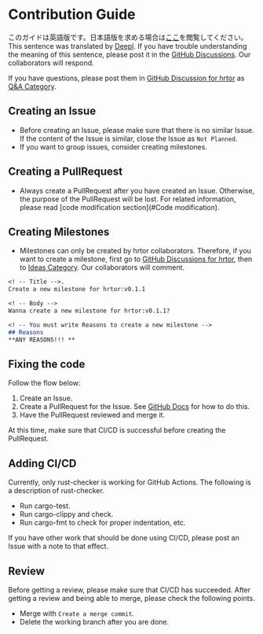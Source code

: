 # Contribution Guide

このガイドは英語版です。日本語版を求める場合は[ここ](./CONTRIBUTING_JP.md)を閲覧してください。
This sentence was translated by [Deepl](https://www.deepl.com/translator). If you have trouble understanding the meaning of this sentence, please post it in the [GitHub Discussions](https://github.com/haruki7049/hrtor/discussions). Our collaborators will respond.

If you have questions, please post them in [GitHub Discussion for hrtor](https://github.com/haruki7049/hrtor/discussions) as [Q&A Category](https://github.com/haruki7049/hrtor/discussions/categories/q-a).

## Creating an Issue

- Before creating an Issue, please make sure that there is no similar Issue. If the content of the Issue is similar, close the Issue as `Not Planned`.
- If you want to group issues, consider creating milestones.

## Creating a PullRequest

- Always create a PullRequest after you have created an Issue. Otherwise, the purpose of the PullRequest will be lost. For related information, please read [code modification section](#Code modification).

## Creating Milestones

- Milestones can only be created by hrtor collaborators. Therefore, if you want to create a milestone, first go to [GitHub Discussions for hrtor](https://github.com/haruki7049/hrtor/discussions), then to [Ideas Category](https://github.com/haruki7049/hrtor/discussions/categories/ideas). Our collaborators will comment.

```md
<! -- Title -->.
Create a new milestone for hrtor:v0.1.1

<! -- Body -->
Wanna create a new milestone for hrtor:v0.1.1?

<! -- You must write Reasons to create a new milestone -->
## Reasons
**ANY REASONS!!! **
```

## Fixing the code

Follow the flow below:

1. Create an Issue.
2. Create a PullRequest for the Issue. See [GitHub Docs](https://docs.github.com/en/issues/tracking-your-work-with-issues/linking-a-pull-request-to-an-issue) for how to do this.
3. Have the PullRequest reviewed and merge it.

At this time, make sure that CI/CD is successful before creating the PullRequest.

## Adding CI/CD

Currently, only rust-checker is working for GitHub Actions. The following is a description of rust-checker.

- Run cargo-test.
- Run cargo-clippy and check.
- Run cargo-fmt to check for proper indentation, etc.

If you have other work that should be done using CI/CD, please post an Issue with a note to that effect.

## Review

Before getting a review, please make sure that CI/CD has succeeded.
After getting a review and being able to merge, please check the following points.

- Merge with `Create a merge commit`.
- Delete the working branch after you are done.

